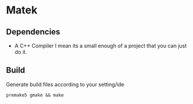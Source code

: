 # Matek

## Dependencies
- A C++ Compiler I mean its a small enough of a project that you can just do it.

## Build
Generate build files according to your setting/ide<br>
```console
premake5 gmake && make

